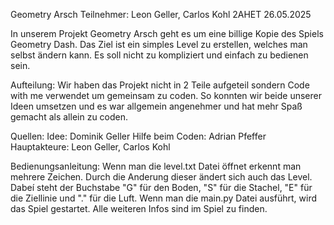 Geometry Arsch
Teilnehmer: Leon Geller, Carlos Kohl
2AHET
26.05.2025

In unserem Projekt Geometry Arsch geht es um eine billige Kopie des Spiels Geometry Dash.
Das Ziel ist ein simples Level zu erstellen, welches man selbst ändern kann.
Es soll nicht zu kompliziert und einfach zu bedienen sein.

Aufteilung:
Wir haben das Projekt nicht in 2 Teile aufgeteil sondern Code with me verwendet um gemeinsam zu coden.
So konnten wir beide unserer Ideen umsetzen und es war allgemein angenehmer und hat mehr Spaß gemacht als allein zu coden.



Quellen:
Idee: Dominik Geller
Hilfe beim Coden: Adrian Pfeffer
Hauptakteure: Leon Geller, Carlos Kohl

Bedienungsanleitung:
Wenn man die level.txt Datei öffnet erkennt man mehrere Zeichen. Durch die Anderung dieser ändert sich auch das Level.
Dabeí steht der Buchstabe "G" für den Boden, "S" für die Stachel, "E" für die Ziellinie und "." für die Luft.
Wenn man die main.py Datei ausführt, wird das Spiel gestartet. Alle weiteren Infos sind im Spiel zu finden.
